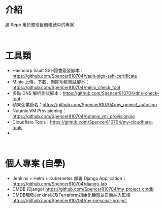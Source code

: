 # 介紹
該 Repo 用於整理目前帳號中的專案

<br>

# 工具類

- Hashcorp Vault SSH證書簽發腳本：https://github.com/Spencer810704/vault-sign-ssh-certificate
- Minio 上傳、下載、刪除功能測試腳本：https://github.com/Spencer810704/minio_check_tool
- 多點 DNS 解析測試腳本：https://github.com/Spencer810704/dns-check-tool
- 蘋果企業簽名：https://github.com/Spencer810704/my_project_autosign
- Nutanix VM Provisioning：https://github.com/Spencer810704/nutanix_vm_provisioning
- Cloudflare Tools：https://github.com/Spencer810704/my-cloudflare-tools
- 

<br>

  
# 個人專案 (自學)
- Jenkins + Helm + Kubernetes 部署 Django Application： https://github.com/Spencer810704/django-lab
- CMDB (Django) https://github.com/Spencer810704/my_project_cmdb
- CMDB觸發Jenkins以及Terraform初始化機器並自動納入監控 https://github.com/Spencer810704/my-presonal-project

<br>
